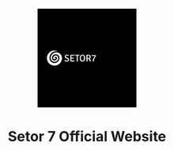 <p align="center"><img src="./assets/logo.png"></p>

<h1 align="center">Setor 7 Official Website</h1>
